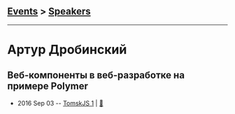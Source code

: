 ## [Events](../README.md) > [Speakers](../speakers.md)
---

# Артур Дробинский

## Веб-компоненты в веб-разработке на примере Polymer
- 2016 Sep 03 -- [TomskJS 1](https://www.youtube.com/watch?v=NwR4zgnAk-8)  | [:notebook:](https://www.slideshare.net/DragorWW/polymer-66124932)  
